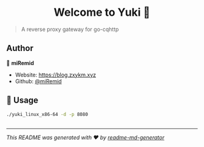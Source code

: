 <h1 align="center">Welcome to Yuki 👋</h1>

> A reverse proxy gateway for go-cqhttp

## Author

👤 **miRemid**

* Website: https://blog.zxykm.xyz
* Github: [@miRemid](https://github.com/miRemid)

## 🚀 Usage

```sh
./yuki_linux_x86-64 -d -p 8080
```

## 

***
_This README was generated with ❤️ by [readme-md-generator](https://github.com/kefranabg/readme-md-generator)_